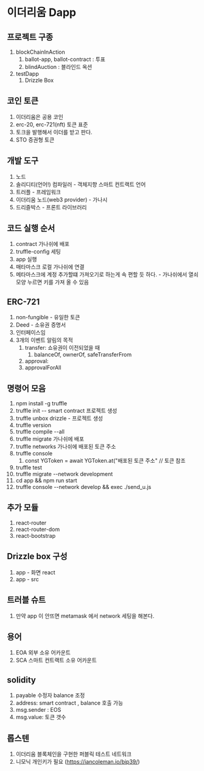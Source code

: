 # 이더리움 Dapp

## 프로젝트 구종 
1. blockChainInAction
   1. ballot-app, ballot-contract : 투표 
   2. blindAuction : 블라인드 옥션
2. testDapp 
   1. Drizzle Box

## 코인 토큰 
1. 이더리움은 공용 코인 
2. erc-20, erc-721(nft) 토큰 표준 
3. 토크을 발행해서 이더를 받고 판다. 
4. STO 증권형 토큰

## 개발 도구 
1. 노드
2. 솔리디티(언어!) 컴파일러 - 객체지향 스마트 컨트랙트 언어
3. 트러플 - 프레임워크
4. 이더리움 노드(web3 provider) - 가나시 
5. 드리즐박스 - 프론트 라이브러리 

## 코드 실행 순서
1. contract 가나쉬에 배포 
2. truffle-config 세팅 
3. app 실행 
4. 매타마스크 로컬 가나쉬에 연결 
5. 메타마스크에 계정 추가할떄 가져오기로 하는게 속 편할 듯 하다. - 가나쉬에서 열쇠모양 누르면 키를 가져 올 수 있음 

## ERC-721 
1. non-fungible - 유일한 토큰 
2. Deed - 소유권 증명서 
3. 인터페이스임 
4. 3개의 이벤트 알림의 목적 
   1. transfer: 쇼유권이 이전되었을 때
      1. balanceOf, ownerOf, safeTransferFrom 
   2. approval: 
   3. approvalForAll

## 명령어 모음 
1. npm install -g truffle
2. truffle init -- smart contract 프로젝트 생성 
3. truffle unbox drizzle - 프로젝트 생성 
4. truffle version
5. truffle compile --all
6. truffle migrate 가나쉬에 배포 
7. truffle networks 가나쉬에 배포된 토큰 주소 
8. truffle console 
   1. const YGToken = await YGToken.at("배포된 토큰 주소" // 토큰 참조 
9. truffle test
10. truffle migrate --network development
11. cd app && npm run start
12. truffle console --network develop && exec ./send_u.js 


## 추가 모듈 
1. react-router
2. react-router-dom
3. react-bootstrap

## Drizzle box 구성 
1. app - 화면 react  
2. app - src 

## 트러블 슈트 
1. 만약 app 이 안뜨면 metamask 에서 network 세팅을 해본다. 

## 용어 
1. EOA 외부 소유 어카운트
2. SCA 스마트 컨트랙트 소유 어카운트

## solidity
1. payable 수정자 balance 조정 
2. address:  smart contract , balance 호출 가능 
3. msg.sender : EOS 
4. msg.value: 토큰 갯수 

## 롭스텐
1. 이더리움 블록체인을 구현한 퍼블릭 테스트 네트워크 
2. 니모닉 개인키가 필요  (https://iancoleman.io/bip39/)







